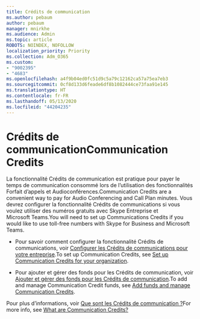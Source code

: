 ```yaml
---
title: Crédits de communication
ms.author: pebaum
author: pebaum
manager: mnirkhe
ms.audience: Admin
ms.topic: article
ROBOTS: NOINDEX, NOFOLLOW
localization_priority: Priority
ms.collection: Adm_O365
ms.custom:
- "9002395"
- "4683"
ms.openlocfilehash: a4f9b04ed0fc51d9c5a79c12162ca57a75ea7eb3
ms.sourcegitcommit: 0cf8d133d6feade6df8b1082444ce73faa91e145
ms.translationtype: HT
ms.contentlocale: fr-FR
ms.lasthandoff: 05/13/2020
ms.locfileid: "44204235"
---
```

# <a name="communication-credits"></a><span data-ttu-id="4f708-102">Crédits de communication</span><span class="sxs-lookup"><span data-stu-id="4f708-102">Communication Credits</span></span>

<span data-ttu-id="4f708-103">La fonctionnalité Crédits de communication est pratique pour payer le temps de communication consommé lors de l’utilisation des fonctionnalités Forfait d’appels et Audioconférences.</span><span class="sxs-lookup"><span data-stu-id="4f708-103">Communication Credits are a convenient way to pay for Audio Conferencing and Call Plan minutes.</span></span> <span data-ttu-id="4f708-104">Vous devrez configurer la fonctionnalité Crédits de communications si vous voulez utiliser des numéros gratuits avec Skype Entreprise et Microsoft Teams.</span><span class="sxs-lookup"><span data-stu-id="4f708-104">You will need to set up Communications Credits if you would like to use toll-free numbers with Skype for Business and Microsoft Teams.</span></span>

- <span data-ttu-id="4f708-105">Pour savoir comment configurer la fonctionnalité Crédits de communications, voir [Configurer les Crédits de communications pour votre entreprise](https://docs.microsoft.com/microsoftteams/set-up-communications-credits-for-your-organization).</span><span class="sxs-lookup"><span data-stu-id="4f708-105">To set up Communication Credits, see [Set up Communication Credits for your organization](https://docs.microsoft.com/microsoftteams/set-up-communications-credits-for-your-organization).</span></span> 

- <span data-ttu-id="4f708-106">Pour ajouter et gérer des fonds pour les Crédits de communication, voir [Ajouter et gérer des fonds pour les Crédits de communication](https://docs.microsoft.com/microsoftteams/add-funds-and-manage-communications-credits).</span><span class="sxs-lookup"><span data-stu-id="4f708-106">To add and manage Communication Credit funds, see [Add funds and manage Communication Credits](https://docs.microsoft.com/microsoftteams/add-funds-and-manage-communications-credits).</span></span> 

<span data-ttu-id="4f708-107">Pour plus d’informations, voir [Que sont les Crédits de communication ?](https://docs.microsoft.com/microsoftteams/what-are-communications-credits)</span><span class="sxs-lookup"><span data-stu-id="4f708-107">For more info, see [What are Communication Credits?](https://docs.microsoft.com/microsoftteams/what-are-communications-credits)</span></span>
